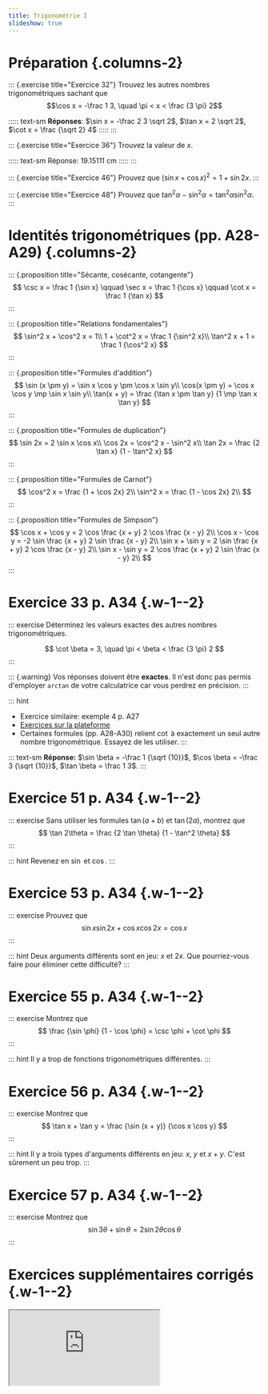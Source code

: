 ```yaml
---
title: Trigonométrie I
slideshow: true
---
```


# Préparation {.columns-2}

::: {.exercise title="Exercice 32"}
Trouvez les autres nombres trigonométriques sachant que
$$\cos x = -\frac 1 3, \quad \pi < x < \frac {3 \pi} 2$$

::::: text-sm
**Réponses**: $\sin x = -\frac 2 3 \sqrt 2$, $\tan x = 2 \sqrt 2$, $\cot x = \frac {\sqrt 2} 4$
:::::
:::

::: {.exercise title="Exercice 36"}
Trouvez la valeur de $x$.
<RightTriangle c="25\text{cm}" a="x" B="40^{\circ}" width={275} height={275} />

::::: text-sm
Réponse: 19.15111 cm
:::::
:::

::: {.exercise title="Exercice 46"}
Prouvez que $(\sin x + \cos x)^2 = 1 + \sin 2x$.
:::

::: {.exercise title="Exercice 48"}
Prouvez que $\tan^2 \alpha - \sin^2 \alpha = \tan^2 \alpha \sin^2 \alpha$.
:::

# Identités trigonométriques (pp. A28-A29) {.columns-2}

::: {.proposition title="Sécante, cosécante, cotangente"}
$$
\csc x = \frac 1 {\sin x}
\qquad \sec x = \frac 1 {\cos x}
\qquad \cot x = \frac 1 {\tan x}
$$
:::

::: {.proposition title="Relations fondamentales"}
$$
\sin^2 x + \cos^2 x = 1\\
1 + \cot^2 x = \frac 1 {\sin^2 x}\\
\tan^2 x + 1 = \frac 1 {\cos^2 x}
$$
:::

::: {.proposition title="Formules d'addition"}
$$
\sin (x \pm y) = \sin x \cos y \pm \cos x \sin y\\
\cos(x \pm y) = \cos x \cos y \mp \sin x \sin y\\
\tan(x + y) = \frac {\tan x \pm \tan y} {1 \mp \tan x \tan y}
$$
:::

::: {.proposition title="Formules de duplication"}
$$
\sin 2x = 2 \sin x \cos x\\
\cos 2x = \cos^2 x - \sin^2 x\\
\tan 2x = \frac {2 \tan x} {1 - \tan^2 x}
$$
:::

::: {.proposition title="Formules de Carnot"}
$$
\cos^2 x = \frac {1 + \cos 2x} 2\\
\sin^2 x = \frac {1 - \cos 2x} 2\\
$$
:::

::: {.proposition title="Formules de Simpson"}
$$
\cos x + \cos y = 2 \cos \frac {x + y} 2 \cos \frac {x - y} 2\\
\cos x - \cos y = -2 \sin \frac {x + y} 2 \sin \frac {x - y} 2\\
\sin x + \sin y = 2 \sin \frac {x + y} 2 \cos \frac {x - y} 2\\
\sin x - \sin y = 2 \cos \frac {x + y} 2 \sin \frac {x - y} 2\\
$$
:::

# Exercice 33 p. A34 {.w-1--2}

::: exercise
Déterminez les valeurs exactes des autres nombres trigonométriques.

$$
\cot \beta = 3, \quad \pi < \beta < \frac {3 \pi} 2
$$
:::

::: {.warning}
Vos réponses doivent être **exactes**.
Il n'est donc pas permis d'employer `arctan` de votre calculatrice
car vous perdrez en précision.
:::

::: hint
- Exercice similaire: exemple 4 p. A27
- [Exercices sur la plateforme](/skills/trigonometry/trigonometric-numbers)
- Certaines formules (pp. A28-A30) relient $\cot$ à exactement un seul autre nombre trigonométrique.
  Essayez de les utiliser.
:::

::: text-sm
**Réponse:** $\sin \beta = -\frac 1 {\sqrt {10}}$, $\cos \beta = -\frac 3 {\sqrt {10}}$, $\tan \beta = \frac 1 3$.
:::

# Exercice 51 p. A34 {.w-1--2}

::: exercise
Sans utiliser les formules $\tan(a + b)$ et $\tan(2a)$,
montrez que
$$
\tan 2\theta = \frac {2 \tan \theta} {1 - \tan^2 \theta}
$$
:::

::: hint
Revenez en $\sin$ et $\cos$.
:::

# Exercice 53 p. A34 {.w-1--2}

::: exercise
Prouvez que
$$\sin x \sin 2x + \cos x \cos 2x = \cos x$$
:::

::: hint
Deux arguments différents sont en jeu: $x$ et $2 x$.
Que pourriez-vous faire pour éliminer cette difficulté?
:::

# Exercice 55 p. A34 {.w-1--2}

::: exercise
Montrez que
$$
\frac {\sin \phi} {1 - \cos \phi} = \csc \phi + \cot \phi
$$
:::

::: hint
Il y a trop de fonctions trigonométriques différentes.
:::

# Exercice 56 p. A34 {.w-1--2}

::: exercise
Montrez que
$$
\tan x + \tan y
= \frac {\sin (x + y)} {\cos x \cos y}
$$
:::

::: hint
Il y a trois types d'arguments différents en jeu: $x$, $y$ et $x + y$.
C'est sûrement un peu trop.
:::

# Exercice 57 p. A34 {.w-1--2}

::: exercise
Montrez que
$$
\sin 3\theta + \sin \theta = 2 \sin 2 \theta \cos \theta
$$
:::

# Exercices supplémentaires corrigés {.w-1--2}

<Iframe class="h-full w-full" src="https://pmt.physicsandmathstutor.com//download/Maths/A-level/Pure/Trigonometry-2/Edexcel-Set-B/Trigonometric%20Equations.pdf" />

# Réponses

<Iframe class="w-full h-full" src="/documents/pm1c-answers.pdf#page=3" />
